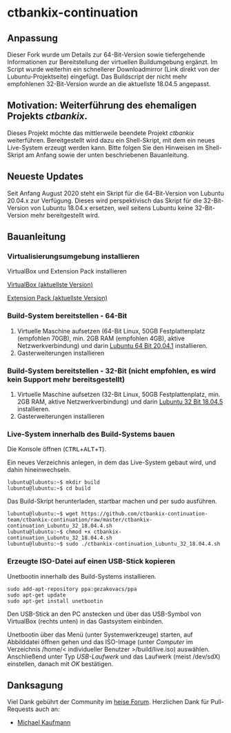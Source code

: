 # ctbankix-continuation

## Anpassung
Dieser Fork wurde um Details zur 64-Bit-Version sowie tiefergehende Informationen zur Bereitstellung der virtuellen Buildumgebung ergänzt. Im Script wurde weiterhin ein schnellerer Downloadmirror (Link direkt von der Lubuntu-Projektseite) eingefügt. Das Buildscript der nicht mehr empfohlenen 32-Bit-Version wurde an die aktuellste 18.04.5 angepasst.

## Motivation: Weiterführung des ehemaligen Projekts _ctbankix_.

Dieses Projekt möchte das mittlerweile beendete Projekt _ctbankix_ weiterführen. Bereitgestellt wird dazu ein Shell-Skript, mit dem ein neues Live-System erzeugt werden kann. Bitte folgen Sie den Hinweisen im Shell-Skript am Anfang sowie der unten beschriebenen Bauanleitung.

## Neueste Updates

Seit Anfang August 2020 steht ein Skript für die 64-Bit-Version von Lubuntu 20.04.x zur Verfügung. Dieses wird perspektivisch das Skript für die 32-Bit-Version von Lubuntu 18.04.x ersetzen, weil seitens Lubuntu keine 32-Bit-Version mehr bereitgestellt wird.

## Bauanleitung

### Virtualisierungsumgebung installieren
VirtualBox und Extension Pack installieren

[VirtualBox (aktuellste Version)](https://download.virtualbox.org/virtualbox/6.1.16/VirtualBox-6.1.16-140961-Win.exe)

[Extension Pack (aktuellste Version)](https://download.virtualbox.org/virtualbox/6.1.16/Oracle_VM_VirtualBox_Extension_Pack-6.1.16.vbox-extpack)


### Build-System bereitstellen - 64-Bit
1. Virtuelle Maschine aufsetzen (64-Bit Linux, 50GB Festplattenplatz (empfohlen 70GB), min. 2GB RAM (empfohlen 4GB), aktive Netzwerkverbindung) und darin [Lubuntu 64 Bit 20.04.1](https://cdimage.ubuntu.com/lubuntu/releases/20.04.1/release/lubuntu-20.04.1-desktop-amd64.iso "ISO-Image Lubuntu 20.04.1") installieren.
2. Gasterweiterungen installieren

### Build-System bereitstellen - 32-Bit (nicht empfohlen, es wird kein Support mehr bereitsgestellt)
1. Virtuelle Maschine aufsetzen (32-Bit Linux, 50GB Festplattenplatz, min. 2GB RAM, aktive Netzwerkverbindung) und darin [Lubuntu 32 Bit 18.04.5](https://cdimage.ubuntu.com/lubuntu/releases/18.04.5/release/lubuntu-18.04.5-desktop-i386.iso "ISO-Image Lubuntu 18.04.5") installieren.
2. Gasterweiterungen installieren

### Live-System innerhalb des Build-Systems bauen

Die Konsole öffnen (<kbd>CTRL</kbd>+<kbd>ALT</kbd>+<kbd>T</kbd>).

Ein neues Verzeichnis anlegen, in dem das Live-System gebaut wird, und dahin hineinwechseln.

```shell
lubuntu@lubuntu:~$ mkdir build
lubuntu@lubuntu:~$ cd build
```

Das Build-Skript herunterladen, startbar machen und per sudo ausführen.

```shell
lubuntu@lubuntu:~$ wget https://github.com/ctbankix-continuation-team/ctbankix-continuation/raw/master/ctbankix-continuation_Lubuntu_32_18.04.4.sh
lubuntu@lubuntu:~$ chmod +x ctbankix-continuation_Lubuntu_32_18.04.4.sh
lubuntu@lubuntu:~$ sudo ./ctbankix-continuation_Lubuntu_32_18.04.4.sh
```

### Erzeugte ISO-Datei auf einen USB-Stick kopieren

Unetbootin innerhalb des Build-Systems installieren.

```shell
sudo add-apt-repository ppa:gezakovacs/ppa
sudo apt-get update
sudo apt-get install unetbootin 
```

Den USB-Stick an den PC anstecken und über das USB-Symbol von VirtualBox (rechts unten) in das Gastsystem einbinden.

Unetbootin über das Menü (unter Systemwerkzeuge) starten, auf Abbilddatei öffnen gehen und das ISO-Image (unter _Computer_ im Verzeichnis /home/< individueller Benutzer >/build/live.iso) auswählen.  Anschließend unter Typ _USB-Laufwerk_ und das Laufwerk (meist /dev/sdX) einstellen, danach mit _OK_ bestätigen.

## Danksagung

Viel Dank gebührt der Community im [heise Forum](https://www.heise.de/forum/c-t/Kommentare-zu-c-t-Artikeln/Sicheres-Online-Banking-mit-Bankix/forum-31485/). Herzlichen Dank für Pull-Requests auch an:

* [Michael Kaufmann](https://github.com/mkauf)





